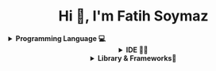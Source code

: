 <h1 align="center">Hi 👋, I'm Fatih Soymaz</h1>

<details>
  <summary><b>Programming Language 💻</b></summary>

  <div align="center">
    <img src="https://img.shields.io/badge/C-00599C?style=flat&logo=c&logoColor=white" alt="C" width="100">
    <img src="https://brandlogovector.com/wp-content/uploads/2020/07/Java-Logo-Small.png" alt="Java Logo" width="100">
    <img src="https://img.shields.io/badge/C%2B%2B-00599C?style=flat&logo=c%2B%2B&logoColor=white" alt="C++" width="100">
    <img src="https://img.shields.io/badge/Python-FFD43B?style=flat&logo=python&logoColor=darkgreen" alt="Python" width="100">
    <img src="https://img.shields.io/badge/JavaScript-323330?style=flat&logo=javascript&logoColor=F7DF1E" alt="JavaScript" width="100">
    <img src="https://img.shields.io/badge/json-5E5C5C?style=flat&logo=json&logoColor=white" alt="JSON" width="100">
    <img src="https://img.shields.io/badge/HTML5-E34F26?style=flat&logo=html5&logoColor=white" alt="HTML" width="100">
    <img src="https://img.shields.io/badge/CSS3-1572B6?style=flat&logo=css3&logoColor=white" alt="CSS" width="100">
  </div>
</details>
<details align="center">
	<summary><b>IDE 👩‍💻</b></summary>
	
![Static Badge](https://img.shields.io/badge/:badgeContent)
![Clion](https://img.shields.io/badge/CLion-000000?style=flat&logo=clion&logoColor=white)
![Notepad++](https://img.shields.io/badge/Notepad++-90E59A.svg?style=flat&logo=notepad%2B%2B&logoColor=black)
![PyCharm](https://img.shields.io/badge/PyCharm-000000.svg?&style=flat&logo=PyCharm&logoColor=white)
![Vim](https://img.shields.io/badge/VIM-%2311AB00.svg?&style=flat&logo=vim&logoColor=white)
![Vscode](https://img.shields.io/badge/Visual_Studio_Code-0078D4?style=flat&logo=visual%20studio%20code&logoColor=white)
</details>

<details align="center">
	<summary><b>Library & Frameworks🚀</b></summary>

![Git](https://img.shields.io/badge/GIT-E44C30?style=flat&logo=git&logoColor=white)
![Markdown](https://img.shields.io/badge/Markdown-000000?style=flat&logo=markdown&logoColor=white)
![Node](https://img.shields.io/badge/Node.js-339933?style=flat&logo=nodedotjs&logoColor=white)
![ReactJs](https://img.shields.io/badge/React-00599C?style=flat&logo=react&logoColor=white&color=9cf)
</details>
